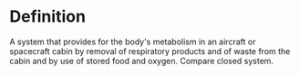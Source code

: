 # Definition

A system that provides for the body's metabolism in an aircraft or
spacecraft cabin by removal of respiratory products and of waste from
the cabin and by use of stored food and oxygen. Compare closed system.
